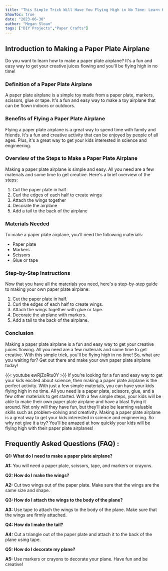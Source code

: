 ```yaml
---
title: "This Simple Trick Will Have You Flying High in No Time: Learn How to Make a Paper Plate Airplane!"
ShowToc: true 
date: "2023-06-30"
author: "Megan Sloan" 
tags: ["DIY Projects","Paper Crafts"]
---
```

## Introduction to Making a Paper Plate Airplane

Do you want to learn how to make a paper plate airplane? It's a fun and easy way to get your creative juices flowing and you'll be flying high in no time!

### Definition of a Paper Plate Airplane

A paper plate airplane is a simple toy made from a paper plate, markers, scissors, glue or tape. It's a fun and easy way to make a toy airplane that can be flown indoors or outdoors.

### Benefits of Flying a Paper Plate Airplane

Flying a paper plate airplane is a great way to spend time with family and friends. It's a fun and creative activity that can be enjoyed by people of all ages. Plus, it's a great way to get your kids interested in science and engineering.

### Overview of the Steps to Make a Paper Plate Airplane

Making a paper plate airplane is simple and easy. All you need are a few materials and some time to get creative. Here's a brief overview of the steps:

1. Cut the paper plate in half
2. Curl the edges of each half to create wings
3. Attach the wings together
4. Decorate the airplane
5. Add a tail to the back of the airplane

### Materials Needed

To make a paper plate airplane, you'll need the following materials:

* Paper plate
* Markers
* Scissors
* Glue or tape

### Step-by-Step Instructions

Now that you have all the materials you need, here's a step-by-step guide to making your own paper plate airplane:

1. Cut the paper plate in half.
2. Curl the edges of each half to create wings.
3. Attach the wings together with glue or tape.
4. Decorate the airplane with markers.
5. Add a tail to the back of the airplane.

### Conclusion

Making a paper plate airplane is a fun and easy way to get your creative juices flowing. All you need are a few materials and some time to get creative. With this simple trick, you'll be flying high in no time! So, what are you waiting for? Get out there and make your own paper plate airplane today!

{{< youtube ewRjZoRtu0Y >}} 
If you’re looking for a fun and easy way to get your kids excited about science, then making a paper plate airplane is the perfect activity. With just a few simple materials, you can have your kids flying high in no time. All you need is a paper plate, scissors, glue, and a few other materials to get started. With a few simple steps, your kids will be able to make their own paper plate airplane and have a blast flying it around. Not only will they have fun, but they’ll also be learning valuable skills such as problem-solving and creativity. Making a paper plate airplane is a great way to get your kids interested in science and engineering. So why not give it a try? You’ll be amazed at how quickly your kids will be flying high with their paper plate airplanes!

## Frequently Asked Questions (FAQ) :
**Q1: What do I need to make a paper plate airplane?**

**A1:** You will need a paper plate, scissors, tape, and markers or crayons.

**Q2: How do I make the wings?**

**A2:** Cut two wings out of the paper plate. Make sure that the wings are the same size and shape.

**Q3: How do I attach the wings to the body of the plane?**

**A3:** Use tape to attach the wings to the body of the plane. Make sure that the wings are firmly attached.

**Q4: How do I make the tail?**

**A4:** Cut a triangle out of the paper plate and attach it to the back of the plane using tape.

**Q5: How do I decorate my plane?**

**A5:** Use markers or crayons to decorate your plane. Have fun and be creative!






